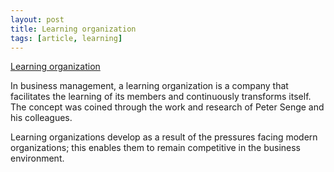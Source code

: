```yaml
---
layout: post
title: Learning organization
tags: [article, learning]
---
```


[Learning organization](https://en.wikipedia.org/wiki/Learning_organization)

In business management, a learning organization is a company that facilitates the learning of its members and continuously transforms itself. The concept was coined through the work and research of Peter Senge and his colleagues.

Learning organizations develop as a result of the pressures facing modern organizations; this enables them to remain competitive in the business environment.